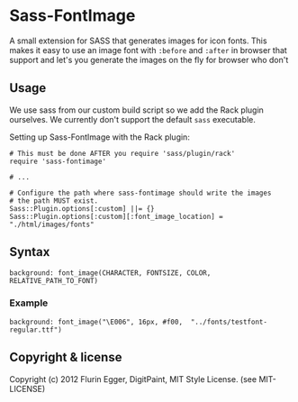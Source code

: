 # Sass-FontImage

A small extension for SASS that generates images for icon fonts. This makes it easy to use an image font with `:before` and `:after` in browser that support and let's you generate the images on the fly for
browser who don't

## Usage

We use sass from our custom build script so we add the Rack plugin ourselves. We currently don't support the default `sass` executable.

Setting up Sass-FontImage with the Rack plugin: 

    # This must be done AFTER you require 'sass/plugin/rack'
    require 'sass-fontimage'
    
    # ... 
    
    # Configure the path where sass-fontimage should write the images
    # the path MUST exist.    
    Sass::Plugin.options[:custom] ||= {}    
    Sass::Plugin.options[:custom][:font_image_location] = "./html/images/fonts"

## Syntax

    background: font_image(CHARACTER, FONTSIZE, COLOR,  RELATIVE_PATH_TO_FONT)

### Example

    background: font_image("\E006", 16px, #f00,  "../fonts/testfont-regular.ttf")

## Copyright & license
Copyright (c) 2012 Flurin Egger, DigitPaint, MIT Style License. (see MIT-LICENSE)